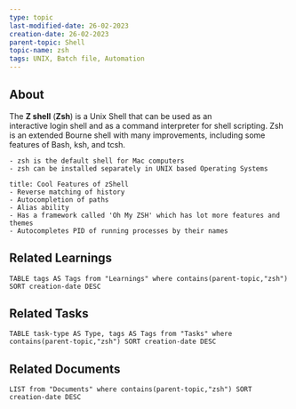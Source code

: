 ```yaml
---
type: topic
last-modified-date: 26-02-2023
creation-date: 26-02-2023
parent-topic: Shell
topic-name: zsh
tags: UNIX, Batch file, Automation
---
```


## About
The **Z shell** (**Zsh**) is a Unix Shell that can be used as an interactive login shell and as a command interpreter for shell scripting. Zsh is an extended Bourne shell with many improvements, including some features of Bash, ksh, and tcsh.

```ad-note
- zsh is the default shell for Mac computers
- zsh can be installed separately in UNIX based Operating Systems

```

```ad-tip
title: Cool Features of zShell
- Reverse matching of history
- Autocompletion of paths
- Alias ability
- Has a framework called 'Oh My ZSH' which has lot more features and themes
- Autocompletes PID of running processes by their names
```


## Related Learnings
```dataview
TABLE tags AS Tags from "Learnings" where contains(parent-topic,"zsh") SORT creation-date DESC
```


## Related Tasks
```dataview
TABLE task-type AS Type, tags AS Tags from "Tasks" where contains(parent-topic,"zsh") SORT creation-date DESC
```

## Related Documents
```dataview
LIST from "Documents" where contains(parent-topic,"zsh") SORT creation-date DESC
```
